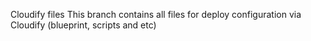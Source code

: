 Cloudify files
This branch contains all files for deploy configuration via Cloudify (blueprint, scripts and etc)